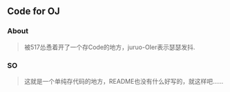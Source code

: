 ## Code for OJ

### About

> 被517怂恿着开了一个存Code的地方，juruo-OIer表示瑟瑟发抖.

### SO

> 这就是一个单纯存代码的地方，README也没有什么好写的，就这样吧......